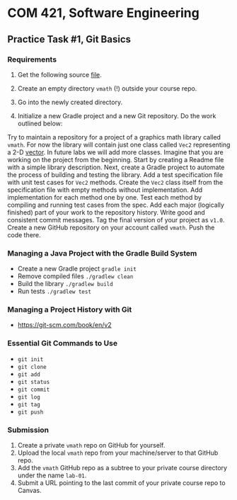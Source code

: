 # COM 421, Software Engineering
## Practice Task #1, Git Basics

### Requirements

1. Get the following source [file](https://gist.github.com/toksaitov/51441df88c9de21585c28a6e1f0ce8a8).

2. Create an empty directory `vmath` (!) outside your course repo.

3. Go into the newly created directory.

4. Initialize a new Gradle project and a new Git repository. Do the work
 outlined below:

Try to maintain a repository for a project of a graphics math library called `vmath`. For now the library will contain just one class called `Vec2` representing a 2-D [vector](https://docs.google.com/presentation/d/1Z3FYkQ29-txCH9qU3KcUc4RoZugBOK-0dZIX1i3TEno/edit?usp=sharing). In future labs we will add more classes. Imagine that you are working on the project from the beginning. Start by creating a Readme file with a simple library description. Next, create a Gradle project to automate the process of building and testing the library. Add a test specification file with unit test cases for `Vec2` methods. Create the `Vec2` class itself from the specification file with empty methods without implementation. Add implementation for each method one by one. Test each method by compiling and running test cases from the spec. Add each major (logically finished) part of your work to the repository history. Write good and consistent commit messages. Tag the final version of your project as `v1.0`. Create a new GitHub repository on your account called `vmath`. Push the code there.

### Managing a Java Project with the Gradle Build System

* Create a new Gradle project `gradle init`
* Remove compiled files `./gradlew clean`
* Build the library `./gradlew build`
* Run tests `./gradlew test`

### Managing a Project History with Git

* <https://git-scm.com/book/en/v2>

### Essential Git Commands to Use

* `git init`
* `git clone`
* `git add`
* `git status`
* `git commit`
* `git log`
* `git tag`
* `git push`

### Submission

1. Create a private `vmath` repo on GitHub for yourself.
2. Upload the local `vmath` repo from your machine/server to that GitHub repo.
3. Add the `vmath` GitHub repo as a subtree to your private course
directory under the name `lab-01`.
4. Submit a URL pointing to the last commit of your private course
repo to Canvas.
